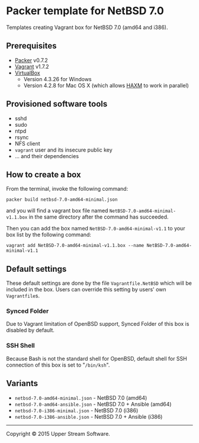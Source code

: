 # Packer template for NetBSD 7.0

Templates creating Vagrant box for NetBSD 7.0 (amd64 and i386).

## Prerequisites

* [Packer] v0.7.2
* [Vagrant] v1.7.2
* [VirtualBox]
	* Version 4.3.26 for Windows
	* Version 4.2.8 for Mac OS X (which allows [HAXM] to work in parallel)

[Packer]: https://www.packer.io/ "Packer by HashiCorp"
[Vagrant]: https://www.vagrantup.com/ "Vagrant"
[VirtualBox]: https://www.virtualbox.org/ "Oracle VM VirtualBox"
[HAXM]: https://software.intel.com/en-us/android/articles/intel-hardware-accelerated-execution-manager
        "Intel&reg; Hardware Accelerated Execution Manager"

## Provisioned software tools

* sshd
* sudo
* ntpd
* rsync
* NFS client
* `vagrant` user and its insecure public key
* ... and their dependencies

## How to create a box

From the terminal, invoke the following command:

	packer build netbsd-7.0-amd64-minimal.json

and you will find a vagrant box file named `NetBSD-7.0-amd64-minimal-v1.1.box`
in the same directory after the command has succeeded.

Then you can add the box named `NetBSD-7.0-amd64-minimal-v1.1` to your box list
by the following command:

	vagrant add NetBSD-7.0-amd64-minimal-v1.1.box --name NetBSD-7.0-amd64-minimal-v1.1

## Default settings

These default settings are done by the file `Vagrantfile.NetBSD` which will be included in the box.
Users can override this setting by users' own `Vagrantfile`s.

### Synced Folder

Due to Vagrant limitation of OpenBSD support, Synced Folder of this box is disabled by default.

### SSH Shell

Because Bash is not the standard shell for OpenBSD, default shell for SSH connection of this box
is set to "`/bin/ksh`".

## Variants

* `netbsd-7.0-amd64-minimal.json` - NetBSD 7.0 (amd64)
* `netbsd-7.0-amd64-ansible.json` - NetBSD 7.0 + Ansible (amd64)
* `netbsd-7.0-i386-minimal.json` - NetBSD 7.0 (i386)
* `netbsd-7.0-i386-ansible.json` - NetBSD 7.0 + Ansible (i386)

- - -

Copyright &copy; 2015 Upper Stream Software.
